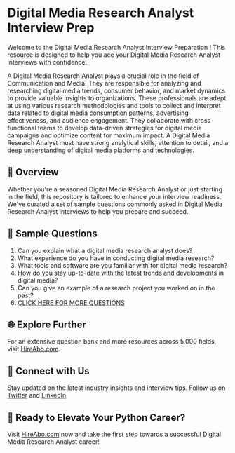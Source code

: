 # Digital Media Research Analyst Interview Prep

Welcome to the Digital Media Research Analyst Interview Preparation ! This resource is designed to help you ace your Digital Media Research Analyst interviews with confidence.

A Digital Media Research Analyst plays a crucial role in the field of Communication and Media. They are responsible for analyzing and researching digital media trends, consumer behavior, and market dynamics to provide valuable insights to organizations. These professionals are adept at using various research methodologies and tools to collect and interpret data related to digital media consumption patterns, advertising effectiveness, and audience engagement. They collaborate with cross-functional teams to develop data-driven strategies for digital media campaigns and optimize content for maximum impact. A Digital Media Research Analyst must have strong analytical skills, attention to detail, and a deep understanding of digital media platforms and technologies.

## 🚀 Overview

Whether you're a seasoned Digital Media Research Analyst or just starting in the field, this repository is tailored to enhance your interview readiness. We've curated a set of sample questions commonly asked in Digital Media Research Analyst interviews to help you prepare and succeed.

## 📝 Sample Questions

1. Can you explain what a digital media research analyst does?
2. What experience do you have in conducting digital media research?
3. What tools and software are you familiar with for digital media research?
4. How do you stay up-to-date with the latest trends and developments in digital media?
5. Can you give an example of a research project you worked on in the past?
6. [CLICK HERE FOR MORE QUESTIONS](https://hireabo.com/job/8_4_44/Digital%20Media%20Research%20Analyst)

## 🌐 Explore Further

For an extensive question bank and more resources across 5,000 fields, visit [HireAbo.com](https://www.hireabo.com).

## 📱 Connect with Us

Stay updated on the latest industry insights and interview tips. Follow us on [Twitter](https://twitter.com/hireabo) and [LinkedIn](https://www.linkedin.com/in/hire-abo-3609972a8/).

## 🚀 Ready to Elevate Your Python Career?

Visit [HireAbo.com](https://www.hireabo.com) now and take the first step towards a successful Digital Media Research Analyst career!